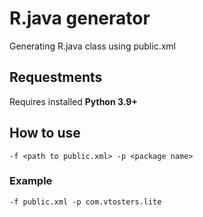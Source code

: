 # R.java generator

Generating R.java class using public.xml

## Requestments

Requires installed **Python 3.9+**

## How to use

```
-f <path to public.xml> -p <package name>
```

### Example

```
-f public.xml -p com.vtosters.lite
```